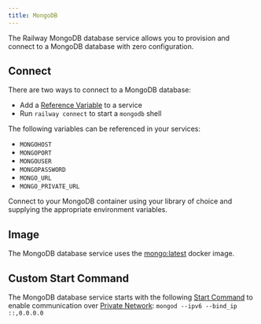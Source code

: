 ```yaml
---
title: MongoDB
---
```


The Railway MongoDB database service allows you to provision and connect to a
MongoDB database with zero configuration.

## Connect

There are two ways to connect to a MongoDB database:
- Add a [Reference Variable](/develop/variables#reference-variables) to a service
- Run `railway connect` to start a `mongodb` shell

The following variables can be referenced in your services:
- `MONGOHOST`
- `MONGOPORT`
- `MONGOUSER`
- `MONGOPASSWORD`
- `MONGO_URL`
- `MONGO_PRIVATE_URL`
 
Connect to your MongoDB container using your library of choice and supplying the
appropriate environment variables.

## Image

The MongoDB database service uses the [mongo:latest](https://hub.docker.com/_/mongo) docker image.

## Custom Start Command

The MongoDB database service starts with the following [Start Command](/deploy/deployments#start-command) to enable communication over [Private Network](/reference/private-networking): `mongod --ipv6 --bind_ip ::,0.0.0.0`